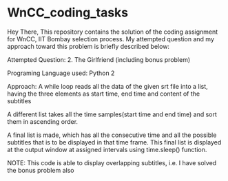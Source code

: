 # WnCC_coding_tasks
Hey There,
This repository contains the solution of the coding assignment for WnCC, IIT Bombay selection process.
My attempted question and my approach toward this problem is briefly described below:

Attempted Question: 2. The Girlfriend (including bonus problem)

Programing Language used: Python 2

Approach:
A while loop reads all the data of the given srt file into a list, having the three elements as start time, end time and content of the subtitles

A different list takes all the time samples(start time and end time) and sort them in ascending order.

A final list is made, which has all the consecutive time and all the possible subtitles that is to be displayed in that time frame.
This final list is displayed at the output window at assigned intervals using time.sleep() function.

NOTE: This code is able to display overlapping subtitles, i.e. I have solved the bonus problem also
